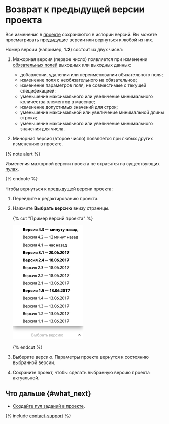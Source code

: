 # Возврат к предыдущей версии проекта

Все изменения в [проекте](../../glossary.md#project) сохраняются в истории версий. Вы можете просматривать предыдущие версии или вернуться к любой из них.

Номер версии (например, **1.2**) состоит из двух чисел:

1. Мажорная версия (первое число) появляется при изменении [обязательных полей](incoming.md#required) выходных или выходных данных:

    - добавлении, удалении или переименовании обязательного поля;
    - изменение поля с необязательного на обязательное;
    - изменение параметров поля, не совместимые с текущей спецификацией:
    - уменьшение максимального или увеличение минимального количества элементов в массиве;
    - изменение допустимых значений для строк;
    - уменьшение максимальной или увеличение минимальной длины строки;
    - уменьшение максимального или увеличение минимального значения для числа.

1. Минорная версия (второе число) появляется при любых других изменениях в проекте.

{% note alert %}

Изменения мажорной версии проекта не отразятся на существующих [пулах](../../glossary.md#pool).

{% endnote %}

Чтобы вернуться к предыдущей версии проекта:

1. Перейдите к редактированию проекта.

1. Нажмите **Выбрать версию** внизу страницы.

    {% cut "Пример версий проекта" %}

    ![](../_images/location-job/project/project_versions.png)

    {% endcut %}

1. Выберите версию. Параметры проекта вернутся к состоянию выбранной версии.

1. Сохраните проект, чтобы сделать выбранную версию проекта актуальной.

## Что дальше {#what_next}

- [Создайте пул заданий в проекте](pool-main.md).

{% include [contact-support](../_includes/contact-support-help.md) %}